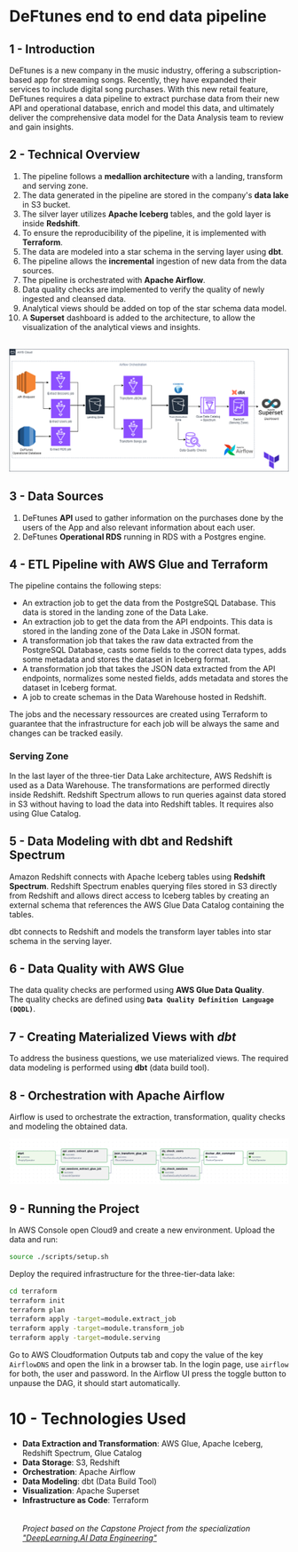 # DeFtunes end to end data pipeline

<a name='1'></a>

## 1 - Introduction

DeFtunes is a new company in the music industry, offering a subscription-based app for streaming songs. Recently, they have expanded their services to include digital song purchases. With this new retail feature, DeFtunes requires a data pipeline to extract purchase data from their new API and operational database, enrich and model this data, and ultimately deliver the comprehensive data model for the Data Analysis team to review and gain insights.

<a name='2'></a>

## 2 - Technical Overview

1. The pipeline follows a **medallion architecture** with a landing, transform and serving zone.
2. The data generated in the pipeline are stored in the company's **data lake** in S3 bucket.
3. The silver layer utilizes **Apache Iceberg** tables, and the gold layer is inside **Redshift**.
4. To ensure the reproducibility of the pipeline, it is implemented with **Terraform**.
5. The data are modeled into a star schema in the serving layer using **dbt**.
6. The pipeline allows the **incremental** ingestion of new data from the data sources.
7. The pipeline is orchestrated with **Apache Airflow**.
8. Data quality checks are implemented to verify the quality of newly ingested and cleansed data.
9. Analytical views should be added on top of the star schema data model.
10. A **Superset** dashboard is added to the architecture, to allow the visualization of the analytical views and insights. <br><br>

![Capstone_Diagram](images/Capstone-diagram.png)

<a name='3'></a>

## 3 - Data Sources

1.  DeFtunes **API** used to gather information on the purchases done by the users of the App and also relevant information about each user.
2.  DeFtunes **Operational RDS** running in RDS with a Postgres engine.

<a name='4'></a>

## 4 - ETL Pipeline with AWS Glue and Terraform

The pipeline contains the following steps:

- An extraction job to get the data from the PostgreSQL Database. This data is stored in the landing zone of the Data Lake.
- An extraction job to get the data from the API endpoints. This data is stored in the landing zone of the Data Lake in JSON format.
- A transformation job that takes the raw data extracted from the PostgreSQL Database, casts some fields to the correct data types, adds some metadata and stores the dataset in Iceberg format.
- A transformation job that takes the JSON data extracted from the API endpoints, normalizes some nested fields, adds metadata and stores the dataset in Iceberg format.
- A job to create schemas in the Data Warehouse hosted in Redshift.

The jobs and the necessary ressources are created using Terraform to guarantee that the infrastructure for each job will be always the same and changes can be tracked easily.

### Serving Zone

In the last layer of the three-tier Data Lake architecture, AWS Redshift is used as a Data Warehouse. The transformations are performed directly inside Redshift. Redshift Spectrum allows to run queries against data stored in S3 without having to load the data into Redshift tables. It requires also using Glue Catalog.

<a name='5'></a>

## 5 - Data Modeling with dbt and Redshift Spectrum

Amazon Redshift connects with Apache Iceberg tables using **Redshift Spectrum**. Redshift Spectrum enables querying files stored in S3 directly from Redshift and allows direct access to Iceberg tables by creating an external schema that references the AWS Glue Data Catalog containing the tables.

dbt connects to Redshift and models the transform layer tables into star schema in the serving layer.

<a name='6'></a>

## 6 - Data Quality with AWS Glue

The data quality checks are performed using **AWS Glue Data Quality**.<br>
The quality checks are defined using **`Data Quality Definition Language (DQDL)`**.

<a name='7'></a>

## 7 - Creating Materialized Views with _dbt_

To address the business questions, we use materialized views. The required data modeling is performed using **dbt** (data build tool).

<a name='8'></a>

## 8 - Orchestration with Apache Airflow

Airflow is used to orchestrate the extraction, transformation, quality checks and modeling the obtained data.

![deftunes_api_dag](./images/deftunes_api_dag.png)

<a name='9'></a>

## 9 - Running the Project

In AWS Console open Cloud9 and create a new environment.
Upload the data and run:

```bash
source ./scripts/setup.sh
```

Deploy the required infrastructure for the three-tier-data lake:

```bash
cd terraform
terraform init
terraform plan
terraform apply -target=module.extract_job
terraform apply -target=module.transform_job
terraform apply -target=module.serving
```

Go to AWS Cloudformation Outputs tab and copy the value of the key `AirflowDNS` and open the link in a browser tab. In the login page, use `airflow` for both, the user and password. In the Airflow UI press the toggle button to unpause the DAG, it should start automatically.

<a name='10'></a>

# 10 - Technologies Used

- **Data Extraction and Transformation**: AWS Glue, Apache Iceberg, Redshift Spectrum, Glue Catalog
- **Data Storage**: S3, Redshift
- **Orchestration**: Apache Airflow
- **Data Modeling**: dbt (Data Build Tool)
- **Visualization**: Apache Superset
- **Infrastructure as Code**: Terraform
  <br><br><br>
  _Project based on the Capstone Project from the specialization ["DeepLearning.AI Data Engineering"](https://www.coursera.org/professional-certificates/data-engineering)_
